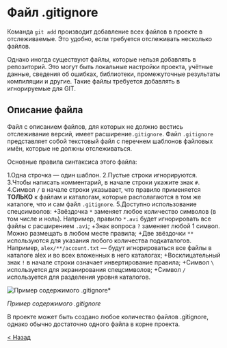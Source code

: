 # **Файл .gitignore**

Команда `git add` производит добавление всех файлов в проекте в отслеживаемые. Это удобно, если требуется отслеживать несколько файлов.

Однако иногда существуют файлы, которые нельзя добавлять в репозиторий. Это могут быть локальные настройки проекта, учётные данные, сведения об ошибках, библиотеки, промежуточные результаты компиляции и другие. Такие файлы требуется добавлять в игнорируемые для GIT.

## **Описание файла**

Файл с описанием файлов, для которых не должно вестись отслеживание версий, имеет расширение`.gitignore`. Файл `.gitignore` представляет собой текстовый файл с перечнем шаблонов файловых имён, которые не должны отслеживаться.

Основные правила синтаксиса этого файла:

1.Одна строчка — один шаблон.
2.Пустые строки игнорируются.
3.Чтобы написать комментарий, в начале строки укажите знак `#`.
4.Символ `/` в начале строки указывает, что правило применяется **ТОЛЬКО** к файлам и каталогам, которые располагаются в том же каталоге, что и сам файл `.gitignore`.
5.Доступно использование спецсимволов:
  +Звёздочка `*` заменяет любое количество символов (в том числе и ноль). Например, правило `*.avi` будет игнорировать все файлы с расширением `.avi`;
  +Знак вопроса `?` заменяет любой 1 символ. Можно размещать в любом месте правила;
  +Две звёздочки `**` используются для указания любого количества подкаталогов. Например, `alex/**/account.txt` — будут игнорироваться все файлы в каталоге alex и во всех вложенных в него каталогах;
  +Восклицательный знак `!` в начале строки означает инвертирование правила;
  +Символ `\` используется для экранирования спецсимволов;
  +Символ `/` используется для разделения уровня каталогов.

![](https://lms.skillfactory.ru/assets/courseware/v1/ac13e89fba5a588939fa4d7173b40409/asset-v1:SkillFactory+PHP-3.0+2020+type@asset+block/PHP.5.8.1.png "Пример содержимого .gitignore*
")

*Пример содержимого .gitignore*

В проекте может быть создано любое количество файлов .gitignore, однако обычно достаточно одного файла в корне проекта.

[< Назад](https://github.com/deflion/git-instruction#файл-.gitignore)